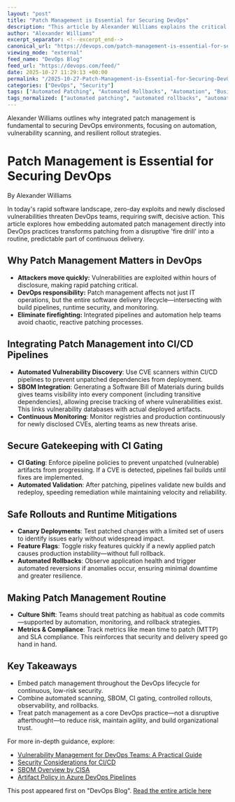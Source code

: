 ```yaml
---
layout: "post"
title: "Patch Management is Essential for Securing DevOps"
description: "This article by Alexander Williams explains the critical role of automated patch management within DevOps pipelines. It covers how modern DevOps teams can combat zero-day exploits and fast-moving vulnerabilities by integrating vulnerability scanning, Software Bill of Materials (SBOM), CI gating, automated rollbacks, and controlled patch rollouts into their software delivery processes, ultimately improving both security and delivery velocity."
author: "Alexander Williams"
excerpt_separator: <!--excerpt_end-->
canonical_url: "https://devops.com/patch-management-is-essential-for-securing-devops/"
viewing_mode: "external"
feed_name: "DevOps Blog"
feed_url: "https://devops.com/feed/"
date: 2025-10-27 11:29:13 +00:00
permalink: "/2025-10-27-Patch-Management-is-Essential-for-Securing-DevOps.html"
categories: ["DevOps", "Security"]
tags: ["Automated Patching", "Automated Rollbacks", "Automation", "Business Of DevOps", "Canary Deployments", "CI Gating", "CI/CD Pipelines", "Cloud Native Security", "Continuous Delivery Security", "Contributed Content", "CVE Scanning", "DevOps", "DevOps Best Practices", "DevOps Security", "DevSecOps", "Feature Flags", "Mean Time To Patch (mttp)", "Observability", "Observability in DevOps", "Patch Automation Tools", "Patch Management", "Posts", "Rollbacks", "Runtime Mitigation", "SBoM", "Security", "Security Automation", "Social Facebook", "Social LinkedIn", "Social X", "Software Bill Of Materials", "Software Vulnerabilities", "Supply Chain Security", "Vulnerability Discovery", "Vulnerability Management", "Zero Day Defense", "Zero Day Exploits"]
tags_normalized: ["automated patching", "automated rollbacks", "automation", "business of devops", "canary deployments", "ci gating", "cislashcd pipelines", "cloud native security", "continuous delivery security", "contributed content", "cve scanning", "devops", "devops best practices", "devops security", "devsecops", "feature flags", "mean time to patch mttp", "observability", "observability in devops", "patch automation tools", "patch management", "posts", "rollbacks", "runtime mitigation", "sbom", "security", "security automation", "social facebook", "social linkedin", "social x", "software bill of materials", "software vulnerabilities", "supply chain security", "vulnerability discovery", "vulnerability management", "zero day defense", "zero day exploits"]
---
```


Alexander Williams outlines why integrated patch management is fundamental to securing DevOps environments, focusing on automation, vulnerability scanning, and resilient rollout strategies.<!--excerpt_end-->

# Patch Management is Essential for Securing DevOps

By Alexander Williams

In today's rapid software landscape, zero-day exploits and newly disclosed vulnerabilities threaten DevOps teams, requiring swift, decisive action. This article explores how embedding automated patch management directly into DevOps practices transforms patching from a disruptive 'fire drill' into a routine, predictable part of continuous delivery.

## Why Patch Management Matters in DevOps

- **Attackers move quickly:** Vulnerabilities are exploited within hours of disclosure, making rapid patching critical.
- **DevOps responsibility:** Patch management affects not just IT operations, but the entire software delivery lifecycle—intersecting with build pipelines, runtime security, and monitoring.
- **Eliminate firefighting:** Integrated pipelines and automation help teams avoid chaotic, reactive patching processes.

## Integrating Patch Management into CI/CD Pipelines

- **Automated Vulnerability Discovery**: Use CVE scanners within CI/CD pipelines to prevent unpatched dependencies from deployment.
- **SBOM Integration**: Generating a Software Bill of Materials during builds gives teams visibility into every component (including transitive dependencies), allowing precise tracking of where vulnerabilities exist. This links vulnerability databases with actual deployed artifacts.
- **Continuous Monitoring**: Monitor registries and production continuously for newly disclosed CVEs, alerting teams as new threats arise.

## Secure Gatekeeping with CI Gating

- **CI Gating**: Enforce pipeline policies to prevent unpatched (vulnerable) artifacts from progressing. If a CVE is detected, pipelines fail builds until fixes are implemented.
- **Automated Validation**: After patching, pipelines validate new builds and redeploy, speeding remediation while maintaining velocity and reliability.

## Safe Rollouts and Runtime Mitigations

- **Canary Deployments**: Test patched changes with a limited set of users to identify issues early without widespread impact.
- **Feature Flags**: Toggle risky features quickly if a newly applied patch causes production instability—without full rollback.
- **Automated Rollbacks**: Observe application health and trigger automated reversions if anomalies occur, ensuring minimal downtime and greater resilience.

## Making Patch Management Routine

- **Culture Shift**: Teams should treat patching as habitual as code commits—supported by automation, monitoring, and rollback strategies.
- **Metrics & Compliance**: Track metrics like mean time to patch (MTTP) and SLA compliance. This reinforces that security and delivery speed go hand in hand.

## Key Takeaways

- Embed patch management throughout the DevOps lifecycle for continuous, low-risk security.
- Combine automated scanning, SBOM, CI gating, controlled rollouts, observability, and rollbacks.
- Treat patch management as a core DevOps practice—not a disruptive afterthought—to reduce risk, maintain agility, and build organizational trust.

For more in-depth guidance, explore:

- [Vulnerability Management for DevOps Teams: A Practical Guide](https://devops.com/vulnerability-management-for-devops-teams-a-practical-guide/)
- [Security Considerations for CI/CD](https://devops.com/8-security-considerations-for-ci-cd/)
- [SBOM Overview by CISA](https://www.cisa.gov/sbom)
- [Artifact Policy in Azure DevOps Pipelines](https://learn.microsoft.com/en-us/azure/devops/pipelines/process/artifact-policy?view=azure-devops)

This post appeared first on "DevOps Blog". [Read the entire article here](https://devops.com/patch-management-is-essential-for-securing-devops/)
